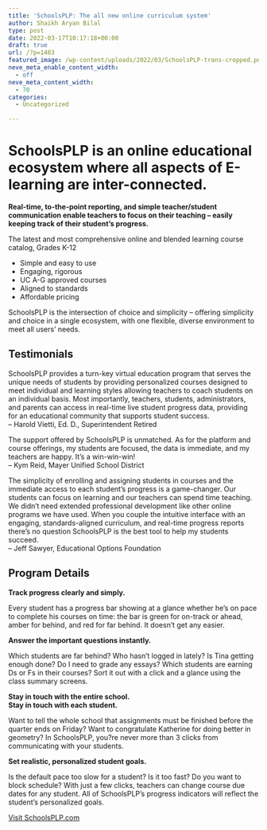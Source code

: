 ```yaml
---
title: 'SchoolsPLP: The all new online curriculum system'
author: Shaikh Aryan Bilal
type: post
date: 2022-03-17T10:17:18+00:00
draft: true
url: /?p=1483
featured_image: /wp-content/uploads/2022/03/SchoolsPLP-trans-cropped.png
neve_meta_enable_content_width:
  - off
neve_meta_content_width:
  - 70
categories:
  - Uncategorized

---
```

# SchoolsPLP is an online educational ecosystem where all aspects of E-learning are inter-connected.

**Real-time, to-the-point reporting, and simple teacher/student communication enable teachers to focus on their teaching – easily keeping track of their student&#8217;s progress.**

The latest and most comprehensive online and blended learning course catalog, Grades K-12

  * Simple and easy to use
  * Engaging, rigorous
  * UC A-G approved courses
  * Aligned to standards
  * Affordable pricing

SchoolsPLP is the intersection of choice and simplicity – offering simplicity and choice in a single ecosystem, with one flexible, diverse environment to meet all users’ needs.

## Testimonials

SchoolsPLP provides a turn-key virtual education program that serves the unique needs of students by providing personalized courses designed to meet individual and learning styles allowing teachers to coach students on an individual basis. Most importantly, teachers, students, administrators, and parents can access in real-time live student progress data, providing for an educational community that supports student success.  
– Harold Vietti, Ed. D., Superintendent Retired

The support offered by SchoolsPLP is unmatched. As for the platform and course offerings, my students are focused, the data is immediate, and my teachers are happy. It’s a win-win-win!  
– Kym Reid, Mayer Unified School District

The simplicity of enrolling and assigning students in courses and the immediate access to each student’s progress is a game-changer. Our students can focus on learning and our teachers can spend time teaching. We didn’t need extended professional development like other online programs we have used. When you couple the intuitive interface with an engaging, standards-aligned curriculum, and real-time progress reports there’s no question SchoolsPLP is the best tool to help my students succeed.  
– Jeff Sawyer, Educational Options Foundation

## Program Details

**Track progress clearly and simply.**

Every student has a progress bar showing at a glance whether he’s on pace to complete his courses on time: the bar is green for on-track or ahead, amber for behind, and red for far behind. It doesn’t get any easier.

**Answer the important questions instantly.**

Which students are far behind? Who hasn’t logged in lately? Is Tina getting enough done? Do I need to grade any essays? Which students are earning Ds or Fs in their courses? Sort it out with a click and a glance using the class summary screens.

**Stay in touch with the entire school.**  
**Stay in touch with each student.**

Want to tell the whole school that assignments must be finished before the quarter ends on Friday? Want to congratulate Katherine for doing better in geometry? In SchoolsPLP, you?re never more than 3 clicks from communicating with your students.

**Set realistic, personalized student goals.**

Is the default pace too slow for a student? Is it too fast? Do you want to block schedule? With just a few clicks, teachers can change course due dates for any student. All of SchoolsPLP’s progress indicators will reflect the student’s personalized goals.

<a class="mk-button outline-btn-lightblue mk-shortcode outline-dimension large" href="http://schoolsplp.com/" target="_blank" rel="noopener">Visit SchoolsPLP.com</a>